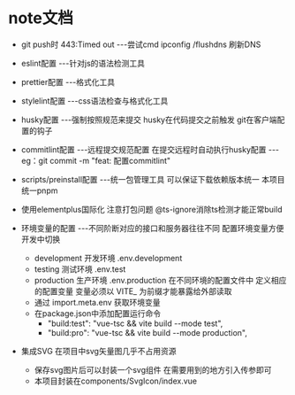 # note文档

- git push时 443:Timed out ---尝试cmd ipconfig /flushdns 刷新DNS

- eslint配置 ---针对js的语法检测工具

- prettier配置 ---格式化工具

- stylelint配置 ---css语法检查与格式化工具

- husky配置 ---强制按照规范来提交 husky在代码提交之前触发 git在客户端配置的钩子

- commitlint配置 ---远程提交规范配置 在提交远程时自动执行husky配置
  ---eg：git commit -m "feat: 配置commitlint"

- scripts/preinstall配置 ---统一包管理工具 可以保证下载依赖版本统一 本项目统一pnpm

- 使用elementplus国际化 注意打包问题 @ts-ignore消除ts检测才能正常build

- 环境变量的配置 ---不同阶断对应的接口和服务器往往不同 配置环境变量方便开发中切换
  - development 开发环境 .env.development
  - testing 测试环境 .env.test
  - production 生产环境 .env.production
  在不同环境的配置文件中 定义相应的配置变量 变量必须以 VITE_ 为前缀才能暴露给外部读取
  - 通过 import.meta.env 获取环境变量
  - 在package.json中添加配置运行命令
    - "build:test": "vue-tsc && vite build --mode test",
    - "build:pro": "vue-tsc && vite build --mode production",

- 集成SVG 在项目中svg矢量图几乎不占用资源 
  - 保存svg图片后可以封装一个svg组件 在需要用到的地方引入传参即可
  - 本项目封装在components/SvgIcon/index.vue


